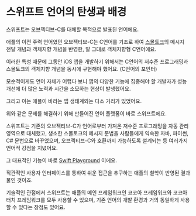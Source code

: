 # 스위프트 언어의 탄생과 배경

스위프트는 오브젝티브-C를 대체할 목적으로 발표된 언어에요.

애플의 이전 주력 언어였던 오브젝티브-C는 C언어를 기초로 하여 [스몰토크](https://github.com/MojitoBar/iOS-DeepDive/blob/main/Keywords/Smalltalk.md)의 메시지 전달 개념과 객체지향 개념을 반영한, 말 그대로 객체지향형 C언어에요.

이러한 특성 때문에 그동안 iOS 앱을 개발하기 위해서는 C언어의 저수준 프로그래밍과 스몰토크의 객체지향 개념을 동시에 구현해야 했어요. (C언어의 포인터)

모순적이게도 언어 자체가 어렵다 보니 앱의 다양한 기능에 집중해야 할 개발자가 성능 개선에 더 많은 노력과 시간을 소모하는 현상이 발생했어요.

그리고 이는 애플이 바라는 앱 생태계와는 다소 거리가 있었어요.

위와 같은 문제를 해결하기 위해 만들어진 언어 플랫폼이 바로 스위프트에요.

스위프트는 기존의 오브젝티브-C가 언어로부터 가져온 저수준 프로그래밍을 자동 관리 영역으로 대체했고, 생소한 스몰토크의 메시지 문법을 사람들에게 익숙한 자바, 파이썬, C# 문법으로 바꾸었으며, 오브젝티브-C와 호환까지 가능하도록 설계되는 등 여러가지 언어적 강점을 지녔어요.

그 대표적인 기능이 바로 [Swift Playground](https://www.apple.com/kr/swift/playgrounds/) 이에요.

직관적인 사용자 인터페이스를 통하여 쉬운 접근을 추구하는 애플의 철학이 반영된 결과물인 것이죠.

기술적인 관점에서 스위프트는 애플의 메인 프레임워크인 코코아 프레임워크와 코코아 터치 프레임워크를 모두 사용할 수 있으며, 기존 언어의 개발 환경과 거의 동일하게 사용할 수 있다는 장점도 있어요.
